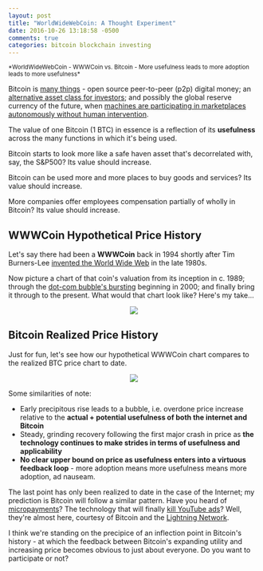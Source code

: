 ```yaml
---
layout: post
title: "WorldWideWebCoin: A Thought Experiment"
date: 2016-10-26 13:18:58 -0500
comments: true
categories: bitcoin blockchain investing
---
```

<sub>
*WorldWideWebCoin - WWWCoin vs. Bitcoin - More usefulness leads to more adoption leads to more usefulness*
</sub>

Bitcoin is [many things](https://www.coinbase.com/what-is-bitcoin?locale=en) - open source peer-to-peer (p2p) digital money; an [alternative asset class for investors](http://fortune.com/2016/10/18/winklevoss-state-street-bitcoin-etf-administrator/); and possibly the global reserve currency of the future, when [machines are participating in marketplaces autonomously without human intervention](https://startupboy.com/2014/04/01/the-fifth-protocol/).

The value of one Bitcoin (1 BTC) in essence is a reflection of its **usefulness** across the many functions in which it's being used. 

Bitcoin starts to look more like a safe haven asset that's decorrelated with, say, the S&P500? Its value should increase.

Bitcoin can be used more and more places to buy goods and services? Its value should increase.

More companies offer employees compensation partially of wholly in Bitcoin? Its value should increase.


## WWWCoin Hypothetical Price History

Let's say there had been a **WWWCoin** back in 1994 shortly after Tim Burners-Lee [invented the World Wide Web](https://en.wikipedia.org/wiki/World_Wide_Web) in the late 1980s. 

Now picture a chart of that coin's valuation from its inception in c. 1989; through the [dot-com bubble's bursting](https://en.wikipedia.org/wiki/Dot-com_bubble) beginning in 2000; and finally bring it through to the present. What would that chart look like? Here's my take...

<div style="text-align:center">
<img src="https://www.dropbox.com/s/k30yfttch1o54yl/Screenshot%202016-10-26%2016.24.53.png?dl=1"/>
</div>

## Bitcoin Realized Price History

Just for fun, let's see how our hypothetical WWWCoin chart compares to the realized BTC price chart to date.

<div style="text-align:center">
<img src="https://www.dropbox.com/s/d5ukaisoi2f194n/Screenshot%202016-10-26%2015.29.20.png?dl=1"/>
</div>

Some similarities of note:

* Early precipitous rise leads to a bubble, i.e. overdone price increase relative to the **actual + potential usefulness of both the internet and Bitcoin**
* Steady, grinding recovery following the first major crash in price as **the technology continues to make strides in terms of usefulness and applicability**
* **No clear upper bound on price as usefulness enters into a virtuous feedback loop** - more adoption means more usefulness means more adoption, ad nauseam.

The last point has only been realized to date in the case of the Internet; my prediction is Bitcoin will follow a similar pattern. Have you heard of [micropayments](https://en.wikipedia.org/wiki/Micropayment)? The technology that will finally [kill YouTube ads](https://medium.com/on-blendle/in-a-world-of-ad-blockers-we-need-micropayments-9ddb2f6793cf#.cn7bn57v8)? Well, they're almost here, courtesy of Bitcoin and the [Lightning Network](https://lightning.network/).

I think we're standing on the precipice of an inflection point in Bitcoin's history - at which the feedback between Bitcoin's expanding utility and increasing price becomes obvious to just about everyone. Do you want to participate or not?
